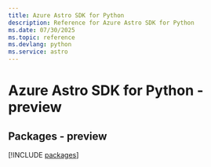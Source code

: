 ```yaml
---
title: Azure Astro SDK for Python
description: Reference for Azure Astro SDK for Python
ms.date: 07/30/2025
ms.topic: reference
ms.devlang: python
ms.service: astro
---
```

# Azure Astro SDK for Python - preview
## Packages - preview
[!INCLUDE [packages](astro-index.md)]